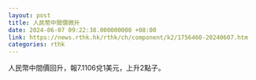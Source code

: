 ```yaml
---
layout: post
title: 人民幣中間價微升
date: 2024-06-07 09:22:38.000000000 +08:00
link: https://news.rthk.hk/rthk/ch/component/k2/1756460-20240607.htm
categories: rthk
---
```


人民幣中間價回升，報7.1106兌1美元，上升2點子。
